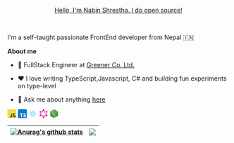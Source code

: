 

<p align="center"><a href="https://sthanabin.com.np">Hello, I'm Nabin Shrestha. I do open source!</a></p>

<br />

I'm a self-taught passionate FrontEnd developer from Nepal 🇮🇳

**About me**

- 💼 FullStack Engineer at [Greener Co. Ltd.](https://greener.co.jp/)

- ❤️ I love writing TypeScript,Javascript, C# and building fun experiments on type-level

- 💬 Ask me about anything [here](https://github.com/nabinstha1234/nabinstha1234/issues)

<code><img height="20" alt="javascript" src="https://raw.githubusercontent.com/github/explore/80688e429a7d4ef2fca1e82350fe8e3517d3494d/topics/javascript/javascript.png"></code>
<code><img height="20" alt="typescript" src="https://raw.githubusercontent.com/github/explore/80688e429a7d4ef2fca1e82350fe8e3517d3494d/topics/typescript/typescript.png"></code>
<code><img height="20" alt="react" src="https://raw.githubusercontent.com/github/explore/80688e429a7d4ef2fca1e82350fe8e3517d3494d/topics/react/react.png"></code>
<code><img height="20" alt="graphql" src="https://raw.githubusercontent.com/github/explore/5c058a388828bb5fde0bcafd4bc867b5bb3f26f3/topics/graphql/graphql.png"></code>
<code><img height="20" alt="nodejs" src="https://raw.githubusercontent.com/github/explore/80688e429a7d4ef2fca1e82350fe8e3517d3494d/topics/nodejs/nodejs.png"></code>    


| <a href="https://github.com/nabinstha1234/github-readme-stats"><img align="center" src="https://github-readme-stats.vercel.app/api?username=nabinstha1234&show_icons=true&include_all_commits=true&theme=buefy&hide_border=true" alt="Anurag's github stats" /></a> | <a href="https://github.com/nabinstha1234/github-readme-stats"><img align="center" src="https://github-readme-stats.vercel.app/api/top-langs/?username=nabinstha1234&layout=compact&theme=buefy&hide_border=true" /></a> |
| ------------- | ------------- |


